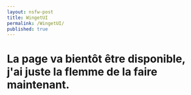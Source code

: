 ```yaml
---
layout: nsfw-post
title: WingetUI
permalink: /WingetUI/
published: true
---
```


# La page va bientôt être disponible, j'ai juste la flemme de la faire maintenant.
